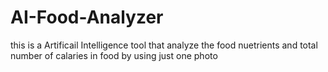 # AI-Food-Analyzer
this is a Artificail Intelligence tool that analyze the food nuetrients and total number of calaries in food by using just one photo
